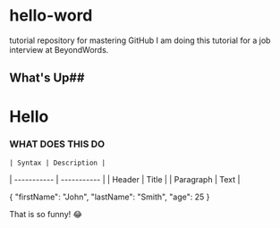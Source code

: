 # hello-word
tutorial repository for mastering GitHub
I am doing this tutorial for a job interview at BeyondWords. 
## What's Up## 
# Hello # 
### WHAT DOES THIS DO ### 
	| Syntax | Description |
| ----------- | ----------- |
| Header | Title |
| Paragraph | Text |

{
  "firstName": "John",
  "lastName": "Smith",
  "age": 25
}

That is so funny! :joy:
